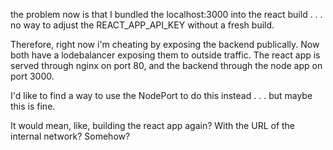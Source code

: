 the problem now is that I bundled the localhost:3000 into the react build . . . no way to adjust the REACT_APP_API_KEY without a fresh build.

Therefore, right now i'm cheating by exposing the backend publically. Now both have a lodebalancer exposing them to outside traffic. The react app is served through nginx on port 80, and the backend through the node app on port 3000.

I'd like to find a way to use the NodePort to do this instead . . . but maybe this is fine.

It would mean, like, building the react app again? With the URL of the internal network? Somehow?